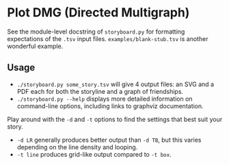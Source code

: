 # Plot DMG (Directed Multigraph)

See the module-level docstring of `storyboard.py` for formatting expectations
of the `.tsv` input files.  `examples/blank-stub.tsv` is another wonderful
example.

## Usage

* `./storyboard.py some_story.tsv` will give 4 output files: an SVG and a PDF
  each for both the storyline and a graph of friendships.
* `./storyboard.py --help` displays more detailed information on command-line
  options, including links to graphviz documentation.

Play around with the `-d` and `-t` options to find the settings that best suit
your story.

* `-d LR` generally produces better output than `-d TB`, but this varies
  depending on the line density and looping.
* `-t line` produces grid-like output compared to `-t box`.

